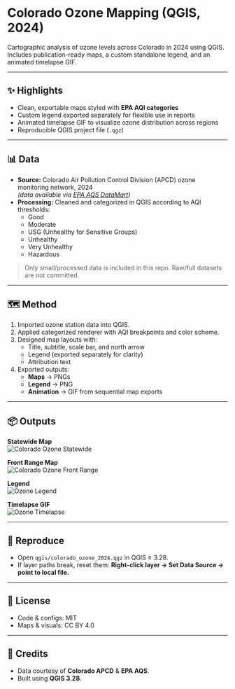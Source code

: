 # Colorado Ozone Mapping (QGIS, 2024)

Cartographic analysis of ozone levels across Colorado in 2024 using QGIS.  
Includes publication-ready maps, a custom standalone legend, and an animated timelapse GIF.

---

## ✨ Highlights
- Clean, exportable maps styled with **EPA AQI categories**
- Custom legend exported separately for flexible use in reports
- Animated timelapse GIF to visualize ozone distribution across regions
- Reproducible QGIS project file (`.qgz`)

---

## 📊 Data
- **Source:** Colorado Air Pollution Control Division (APCD) ozone monitoring network, 2024  
  _(data available via [EPA AQS DataMart](https://www.epa.gov/aqs))_  
- **Processing:** Cleaned and categorized in QGIS according to AQI thresholds:
  - Good
  - Moderate
  - USG (Unhealthy for Sensitive Groups)
  - Unhealthy
  - Very Unhealthy
  - Hazardous

> Only small/processed data is included in this repo. Raw/full datasets are not committed.

---

## 🗺 Method
1. Imported ozone station data into QGIS.
2. Applied categorized renderer with AQI breakpoints and color scheme.
3. Designed map layouts with:
   - Title, subtitle, scale bar, and north arrow
   - Legend (exported separately for clarity)
   - Attribution text
4. Exported outputs:
   - **Maps** → PNGs
   - **Legend** → PNG
   - **Animation** → GIF from sequential map exports

---

## 📦 Outputs

**Statewide Map**  
![Colorado Ozone Statewide](exports/maps/ozone_2024_statewide.png)

**Front Range Map**  
![Colorado Ozone Front Range](exports/maps/ozone_2024_front_range.png)

**Legend**  
![Ozone Legend](exports/legend/ozone_legend.png)

**Timelapse GIF**  
![Ozone Timelapse](exports/animation/ozone_timelapse.gif)

---

## 🔁 Reproduce
- Open `qgis/colorado_ozone_2024.qgz` in QGIS ≥ 3.28.  
- If layer paths break, reset them: **Right-click layer → Set Data Source → point to local file.**

---

## 📜 License
- Code & configs: MIT  
- Maps & visuals: CC BY 4.0  

---

## 🙌 Credits
- Data courtesy of **Colorado APCD** & **EPA AQS**.  
- Built using **QGIS 3.28**.
